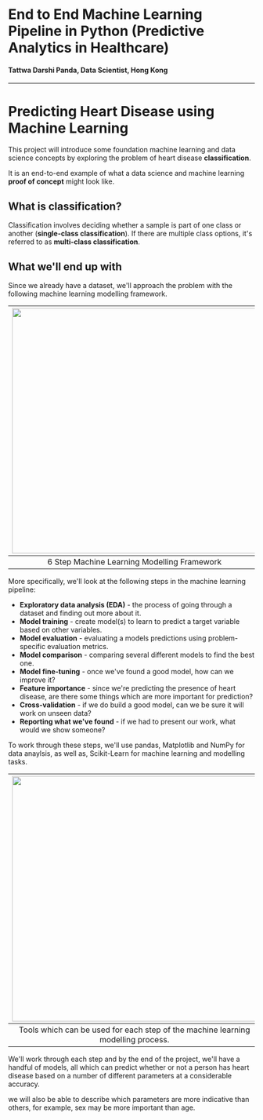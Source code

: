 # End to End Machine Learning Pipeline in Python (Predictive Analytics in Healthcare)
#### Tattwa Darshi Panda, Data Scientist, Hong Kong

----

# Predicting Heart Disease using Machine Learning

This project will introduce some foundation machine learning and data science concepts by exploring the problem of heart disease **classification**.

It is an end-to-end example of what a data science and machine learning **proof of concept** might look like.

## What is classification?

Classification involves deciding whether a sample is part of one class or another (**single-class classification**). If there are multiple class options, it's referred to as **multi-class classification**.


## What we'll end up with

Since we already have a dataset, we'll approach the problem with the following machine learning modelling framework.

| <img src="ml101-6-step-ml-framework.png" width=500/> | 
|:--:| 
| 6 Step Machine Learning Modelling Framework |

More specifically, we'll look at the following steps in the machine learning pipeline:

* **Exploratory data analysis (EDA)** - the process of going through a dataset and finding out more about it.
* **Model training** - create model(s) to learn to predict a target variable based on other variables.
* **Model evaluation** - evaluating a models predictions using problem-specific evaluation metrics. 
* **Model comparison** - comparing several different models to find the best one.
* **Model fine-tuning** - once we've found a good model, how can we improve it?
* **Feature importance** - since we're predicting the presence of heart disease, are there some things which are more important for prediction?
* **Cross-validation** - if we do build a good model, can we be sure it will work on unseen data?
* **Reporting what we've found** - if we had to present our work, what would we show someone?

To work through these steps, we'll use pandas, Matplotlib and NumPy for data anaylsis, as well as, Scikit-Learn for machine learning and modelling tasks.

| <img src="../images/supervised-projects-6-step-ml-framework-tools-highlight.png" width=500/> | 
|:--:| 
| Tools which can be used for each step of the machine learning modelling process. |

We'll work through each step and by the end of the project, we'll have a handful of models, all which can predict whether or not a person has heart disease based on a number of different parameters at a considerable accuracy. 

we will also be able to describe which parameters are more indicative than others, for example, sex may be more important than age.
